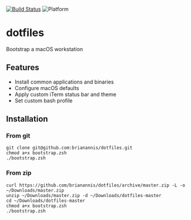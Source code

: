 [![Build Status](https://github.com/brianannis/dotfiles/workflows/Main%20workflow/badge.svg)](https://github.com/brianannis/dotfiles/actions)
![Platform](https://img.shields.io/badge/platform-macOS-lightgrey)

# dotfiles
Bootstrap a macOS workstation

## Features ##

- Install common applications and binaries
- Configure macOS defaults
- Apply custom iTerm status bar and theme
- Set custom bash profile


## Installation ##

### From git ###
```
git clone git@github.com:brianannis/dotfiles.git
chmod a+x bootstrap.zsh
./bootstrap.zsh
```

### From zip ###
```
curl https://github.com/brianannis/dotfiles/archive/master.zip -L -o ~/Downloads/master.zip
unzip ~/Downloads/master.zip -d ~/Downloads/dotfiles-master
cd ~/Downloads/dotfiles-master
chmod a+x bootstrap.zsh
./bootstrap.zsh
```
